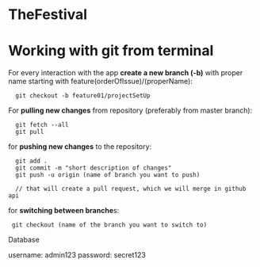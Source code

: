 # TheFestival
# Working with git from terminal

For every interaction with the app **create a new branch (-b)** with proper name starting with feature(orderOfIssue)/(properName): 

      git checkout -b feature01/projectSetUp
  
For **pulling new changes** from repository (preferably from master branch):

      git fetch --all
      git pull
  
for **pushing new changes** to the repository:
  
      git add .
      git commit -m "short description of changes"
      git push -u origin (name of branch you want to push) 
      
      // that will create a pull request, which we will merge in github api
  
for **switching between branche**s:

     git checkout (name of the branch you want to switch to)
  

Database

username: admin123
password: secret123
